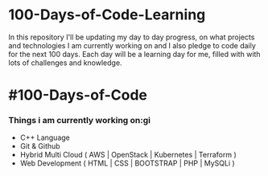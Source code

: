 # 100-Days-of-Code-Learning
In this repository I'll be updating my day to day progress, on what projects and technologies I am currently working on and I also pledge to code daily for the next 100 days. Each day will be a learning day for me, filled with with lots of challenges and knowledge.  

# #100-Days-of-Code

### Things i am currently working on:gi

  - C++ Language
  - Git & Github
  - Hybrid Multi Cloud ( AWS | OpenStack | Kubernetes | Terraform )
  - Web Development ( HTML | CSS | BOOTSTRAP | PHP | MySQLi )
 

 
